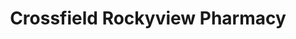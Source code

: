 ---
title: "Crossfield Rockyview Pharmacy"
url: /crossfield/crossfield-rockyview-pharmacy/
shop: Drogerie
---
